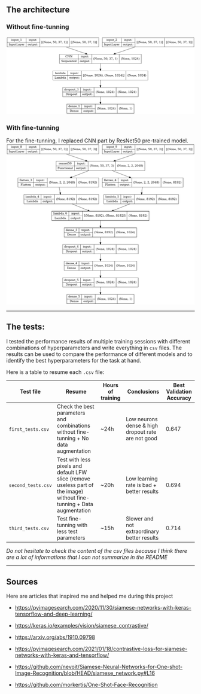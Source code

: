 ## The architecture

### **Without fine-tunning**

![Classic model](./images/classic_model.png)

### **With fine-tunning**

For the fine-tunning, I replaced CNN part by ResNet50 pre-trained model.
![Finetune model](./images/finetune_model.png)

---

## The tests:

I tested the performance results of multiple training sessions with different combinations of hyperparameters and write everything in `csv` files. The results can be used to compare the performance of different models and to identify the best hyperparameters for the task at hand.

Here is a table to resume each `.csv` file:

| Test file  | Resume | Hours of training | Conclusions | Best Validation Accuracy |
| ------------- | ------------- | ------------- | ------------- | ------------- |
| `first_tests.csv`  | Check the best parameters and combinations without fine-tunning + No data augmentation | ~24h | Low neurons dense & high dropout rate are not good | 0.647 |
| `second_tests.csv`  | Test with less pixels and default LFW slice (remove useless part of the image) without fine-tunning + Data augmentation | ~20h | Low learning rate is bad + better results | 0.694 |
| `third_tests.csv`  | Test fine-tunning with less test parameters | ~15h | Slower and not extraordinary better results | 0.714 |

*Do not hesitate to check the content of the csv files because I think there are a lot of informations that I can not summarize in the README*


---

## Sources

Here are articles that inspired me and helped me during this project

* https://pyimagesearch.com/2020/11/30/siamese-networks-with-keras-tensorflow-and-deep-learning/

* https://keras.io/examples/vision/siamese_contrastive/

* https://arxiv.org/abs/1910.09798

* https://pyimagesearch.com/2021/01/18/contrastive-loss-for-siamese-networks-with-keras-and-tensorflow/

* https://github.com/nevoit/Siamese-Neural-Networks-for-One-shot-Image-Recognition/blob/HEAD/siamese_network.py#L16

* https://github.com/morkertis/One-Shot-Face-Recognition
